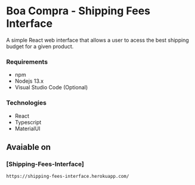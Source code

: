 # Boa Compra - Shipping Fees Interface

A simple React web interface that allows a user to acess the best shipping budget for a given product.

### Requirements
- npm
- Nodejs 13.x
- Visual Studio Code (Optional)

### Technologies
- React
- Typescript
- MaterialUI

## Avaiable on
### [Shipping-Fees-Interface]
```
https://shipping-fees-interface.herokuapp.com/
```